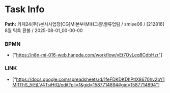 # Task Info

**Path:** 카페24(주)\본사사업장\[CG]MI본부\MIH그룹\밸류업팀 / smlee06 / [212816] 8월 틱톡 환불 / 2025-08-01_00-00-00

### BPMN
- ["https://n8n-mi-016-web.hanpda.com/workflow/vEt7OvLeq8CdbHzr"]

### LINK
- ["https://docs.google.com/spreadsheets/d/1feFDKDKDhPtlX8670hy2bY1Mj1ThS_5iEjLV4TsiHtQ/edit?pli=1&gid=1587714894#gid=1587714894"]

